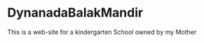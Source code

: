 DynanadaBalakMandir
===================

This is a web-site for a kindergarten School owned by my Mother